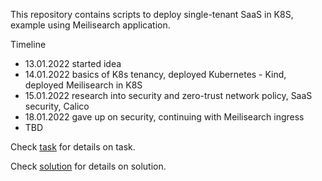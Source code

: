 This repository contains scripts to deploy single-tenant SaaS in K8S, example using Meilisearch application.



Timeline

* 13.01.2022 started idea
* 14.01.2022 basics of K8s tenancy, deployed Kubernetes - Kind, deployed Meilisearch in K8S
* 15.01.2022 research into security and zero-trust network policy, SaaS security, Calico
* 18.01.2022 gave up on security, continuing with Meilisearch ingress
* TBD

Check [task](assets/task.md) for details on task.

Check [solution](assets/solution.md) for details on solution.
